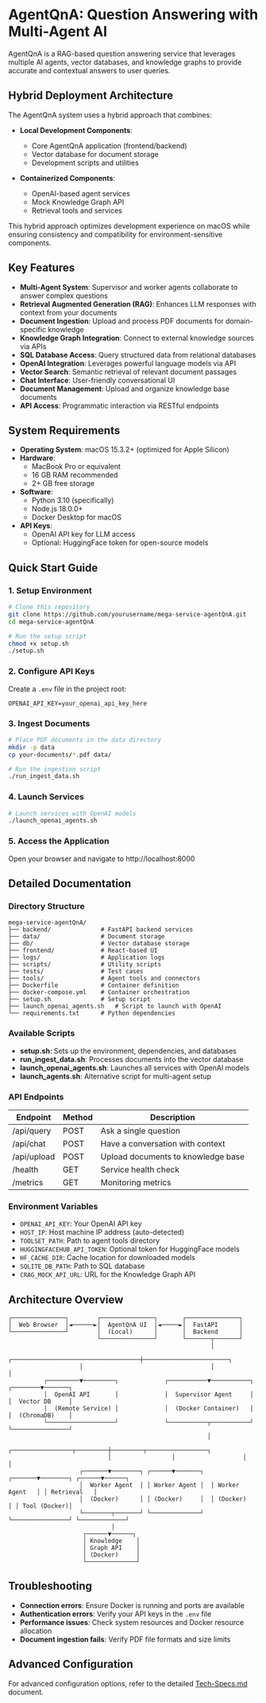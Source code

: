 # AgentQnA: Question Answering with Multi-Agent AI

AgentQnA is a RAG-based question answering service that leverages multiple AI agents, vector databases, and knowledge graphs to provide accurate and contextual answers to user queries.

## Hybrid Deployment Architecture

The AgentQnA system uses a hybrid approach that combines:

* **Local Development Components**:
  * Core AgentQnA application (frontend/backend)
  * Vector database for document storage
  * Development scripts and utilities

* **Containerized Components**:
  * OpenAI-based agent services
  * Mock Knowledge Graph API
  * Retrieval tools and services

This hybrid approach optimizes development experience on macOS while ensuring consistency and compatibility for environment-sensitive components.

## Key Features

* **Multi-Agent System**: Supervisor and worker agents collaborate to answer complex questions
* **Retrieval Augmented Generation (RAG)**: Enhances LLM responses with context from your documents
* **Document Ingestion**: Upload and process PDF documents for domain-specific knowledge
* **Knowledge Graph Integration**: Connect to external knowledge sources via APIs
* **SQL Database Access**: Query structured data from relational databases
* **OpenAI Integration**: Leverages powerful language models via API
* **Vector Search**: Semantic retrieval of relevant document passages
* **Chat Interface**: User-friendly conversational UI
* **Document Management**: Upload and organize knowledge base documents
* **API Access**: Programmatic interaction via RESTful endpoints

## System Requirements

* **Operating System**: macOS 15.3.2+ (optimized for Apple Silicon)
* **Hardware**: 
  * MacBook Pro or equivalent
  * 16 GB RAM recommended
  * 2+ GB free storage
* **Software**:
  * Python 3.10 (specifically)
  * Node.js 18.0.0+
  * Docker Desktop for macOS
* **API Keys**:
  * OpenAI API key for LLM access
  * Optional: HuggingFace token for open-source models

## Quick Start Guide

### 1. Setup Environment

```bash
# Clone this repository
git clone https://github.com/yourusername/mega-service-agentQnA.git
cd mega-service-agentQnA

# Run the setup script
chmod +x setup.sh
./setup.sh
```

### 2. Configure API Keys

Create a `.env` file in the project root:

```
OPENAI_API_KEY=your_openai_api_key_here
```

### 3. Ingest Documents

```bash
# Place PDF documents in the data directory
mkdir -p data
cp your-documents/*.pdf data/

# Run the ingestion script
./run_ingest_data.sh
```

### 4. Launch Services

```bash
# Launch services with OpenAI models
./launch_openai_agents.sh
```

### 5. Access the Application

Open your browser and navigate to http://localhost:8000

## Detailed Documentation

### Directory Structure

```
mega-service-agentQnA/
├── backend/              # FastAPI backend services
├── data/                 # Document storage
├── db/                   # Vector database storage
├── frontend/             # React-based UI
├── logs/                 # Application logs
├── scripts/              # Utility scripts
├── tests/                # Test cases
├── tools/                # Agent tools and connectors
├── Dockerfile            # Container definition
├── docker-compose.yml    # Container orchestration
├── setup.sh              # Setup script
├── launch_openai_agents.sh   # Script to launch with OpenAI
└── requirements.txt      # Python dependencies
```

### Available Scripts

* **setup.sh**: Sets up the environment, dependencies, and databases
* **run_ingest_data.sh**: Processes documents into the vector database
* **launch_openai_agents.sh**: Launches all services with OpenAI models
* **launch_agents.sh**: Alternative script for multi-agent setup

### API Endpoints

| Endpoint | Method | Description |
|----------|--------|-------------|
| /api/query | POST | Ask a single question |
| /api/chat | POST | Have a conversation with context |
| /api/upload | POST | Upload documents to knowledge base |
| /health | GET | Service health check |
| /metrics | GET | Monitoring metrics |

### Environment Variables

* `OPENAI_API_KEY`: Your OpenAI API key
* `HOST_IP`: Host machine IP address (auto-detected)
* `TOOLSET_PATH`: Path to agent tools directory
* `HUGGINGFACEHUB_API_TOKEN`: Optional token for HuggingFace models
* `HF_CACHE_DIR`: Cache location for downloaded models
* `SQLITE_DB_PATH`: Path to SQL database
* `CRAG_MOCK_API_URL`: URL for the Knowledge Graph API

## Architecture Overview

```
┌───────────────┐        ┌───────────────┐       ┌───────────────┐
│  Web Browser  │◄──────►│  AgentQnA UI  │◄─────►│  FastAPI      │
└───────────────┘        │  (Local)      │       │  Backend      │
                         └───────────────┘       └───────┬───────┘
                                                         │
                    ┌────────────────────────────────────┼────────────────────────┐
                    │                                    │                        │
          ┌─────────▼─────────┐             ┌───────────▼───────────┐   ┌────────▼───────┐
          │  OpenAI API       │             │  Supervisor Agent     │   │  Vector DB     │
          │  (Remote Service) │             │  (Docker Container)   │   │  (ChromaDB)    │
          └───────────────────┘             └───────────┬───────────┘   └────────────────┘
                                                        │
                            ┌─────────────────┬─────────┼─────────┬─────────────────┐
                            │                 │                   │                 │
                    ┌───────▼────────┐ ┌──────▼───────┐  ┌───────▼────────┐ ┌──────▼──────┐
                    │  Worker Agent  │ │ Worker Agent │  │ Worker Agent   │ │ Retrieval   │
                    │  (Docker)      │ │ (Docker)     │  │ (Docker)       │ │ Tool (Docker)│
                    └────────┬───────┘ └──────────────┘  └────────────────┘ └─────────────┘
                             │
                     ┌──────▼──────┐
                     │ Knowledge    │
                     │ Graph API    │
                     │ (Docker)     │
                     └──────────────┘
```

## Troubleshooting

* **Connection errors**: Ensure Docker is running and ports are available
* **Authentication errors**: Verify your API keys in the `.env` file
* **Performance issues**: Check system resources and Docker resource allocation
* **Document ingestion fails**: Verify PDF file formats and size limits

## Advanced Configuration

For advanced configuration options, refer to the detailed [Tech-Specs.md](./Tech-Specs.md) document.
